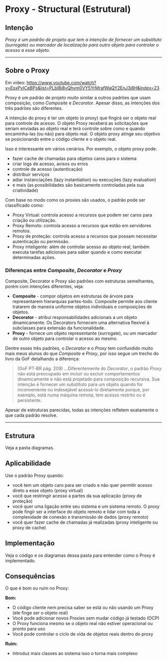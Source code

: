 # Proxy - Structural (Estrutural)

## Intenção

_Proxy é um padrão de projeto que tem a intenção de fornecer um substituto (surrogate) ou marcador de localização para outro objeto para controlar o acesso a esse objeto._

---

## Sobre o Proxy

Em vídeo: https://www.youtube.com/watch?v=EsxPyICeBPs&list=PLbIBj8vQhvm0VY5YrMrafWaQY2EnJ3j8H&index=23

Proxy é um padrão de projeto muito similar a outros padrões que usam composição, como _Composite_ e _Decorator_. Apesar disso, as intenções dos três padrões são diferentes.

A intenção do proxy é ter um objeto (o proxy) que fingirá ser o objeto real para controle de acesso. O objeto Proxy receberá as solicitações que seriam enviadas ao objeto real e terá controle sobre como e quando encaminha-las (ou não) para objeto real. O objeto proxy atinge seu objetivo se posicionando entre o código cliente e o objeto real.

Isso é interessante em vários cenários. Por exemplo, o objeto proxy pode:

-   fazer cache de chamadas para objetos caros para o sistema
-   criar logs de acesso, avisos ou erros
-   controle de acesso (autenticação)
-   distribuir serviços
-   adiar instanciações (lazy instantiation) ou execuções (lazy evaluation)
-   e mais (as possibilidades são basicamente controladas pela sua criatividade)

Com base no modo como os proxies são usados, o padrão pode ser classificado como:

-   Proxy Virtual: controla acesso a recursos que podem ser caros para criação ou utilização.
-   Proxy Remoto: controla acesso a recursos que estão em servidores remotos.
-   Proxy de proteção: controla acesso a recursos que possam necessitar autenticação ou permissão.
-   Proxy inteligente: além de controlar acesso ao objeto real, também executa tarefas adicionais para saber quando e como executar determinadas ações.

### Diferenças entre _Composite_, _Decorator_ e _Proxy_

Composite, Decorator e Proxy são padrões com estruturas semelhantes, porém com intenções diferentes, veja:

-   **Composite** - compor objetos em estruturas de árvore para representarem hierarquias partes-todo. Composite permite aos cliente tratarem de maneira uniforme objetos individuais e composições de objetos.
-   **Decorator** - atribui responsabilidades adicionais a um objeto dinamicamente. Os Decorators fornecem uma alternativa flexível à subclasses para extensão da funcionalidade.
-   **Proxy** - fornece um objeto representante (surrogate), ou um marcador de outro objeto para controlar o acesso ao mesmo.

Dentre esses três padrões, o _Decorator_ e o _Proxy_ tem confundido muito mais meus alunos do que _Composite_ e _Proxy_, por isso segue um trecho do livro da GoF detalhando a diferença:

> (GoF PT-BR pág. 209) ...Diferentemente do _Decorator_, o padrão _Proxy_ não está preocupado em incluir ou excluir comportamentos dinamicamente e não está projetado para composição recursiva. Sua intenção é fornecer um substituto para um objeto quando for inconveniente ou indesejável acessá-lo diretamente porque, por exemplo, está numa máquina remota, tem acesso restrito ou é persistente.

Apesar de estruturas parecidas, todas as intenções refletem exatamente o que cada padrão resolve.

---

## Estrutura

Veja a pasta diagramas.

## Aplicabilidade

Use o padrão Proxy quando:

-   você tem um objeto caro para ser criado e não quer permitir acesso direto a esse objeto (proxy virtual)
-   você que restringir acesso a partes da sua aplicação (proxy de proteção)
-   você quer uma ligação entre seu sistema e um sistema remoto. O proxy pode fingir ser a interface do objeto remoto e lidar com toda a complexidade de conexão e transmissão de dados (proxy remoto)
-   você quer fazer cache de chamadas já realizadas (proxy inteligente ou proxy de cache)

## Implementação

Veja o código e os diagramas dessa pasta para entender como o Proxy é implementado.

## Consequências

O que é bom ou ruim no Proxy:

**Bom:**

-   O código cliente nem precisa saber se está ou não usando um Proxy (ele finge ser o objeto real)
-   Você pode adicionar novos Proxies sem mudar código já testado (OCP)
-   O Proxy funciona mesmo se o objeto real não estiver operacional ou pronto para uso
-   Você pode controlar o ciclo de vida de objetos reais dentro do proxy

**Ruim:**

-   Introduz mais classes ao sistema isso o torna mais complexo
